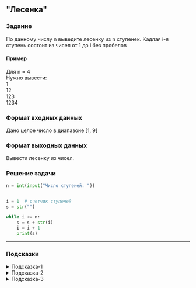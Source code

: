 ## "Лесенка"

### Задание

По данному числу n выведите лесенку из n ступенек. Кадлая i-я ступень состоит из чисел от 1 до i без пробелов
#### Пример
Для n = 4 \
Нужно вывести: \
1 \
12 \
123 \
1234

### Формат входных данных

Дано целое число в диапазоне [1, 9]

### Формат выходных данных

Вывести лесенку из чисел.

### Решение задачи

```python
n = int(input("Число ступеней: "))


i = 1  # счетчик ступеней
s = str("")

while i <= n:
    s = s + str(i)
    i = i + 1
    print(s)

```

---

### Подсказки
<details>
<summary>Подсказка-1</summary>
Помните про декомпозицию! Если вам сложно решить задачу сразу - разбейте ее на более простые части.

Например, сначала выведите на отдельных строках все числа от 1 до n, а затем подумайте как добавить недостающие числа на каждой строке.
</details>

<details>
<summary>Подсказка-2</summary>
Решить данную задачу проще, если работать с числами на каждой ступеньке как со строками.
</details>

<details>
<summary>Подсказка-3</summary>
Вспомните, строки при сложении объединяются(склеиваются)

```python
s = "1"
n = 2
s = s + str(n) # s = "1" + "2" --> "12"
```
</details>
